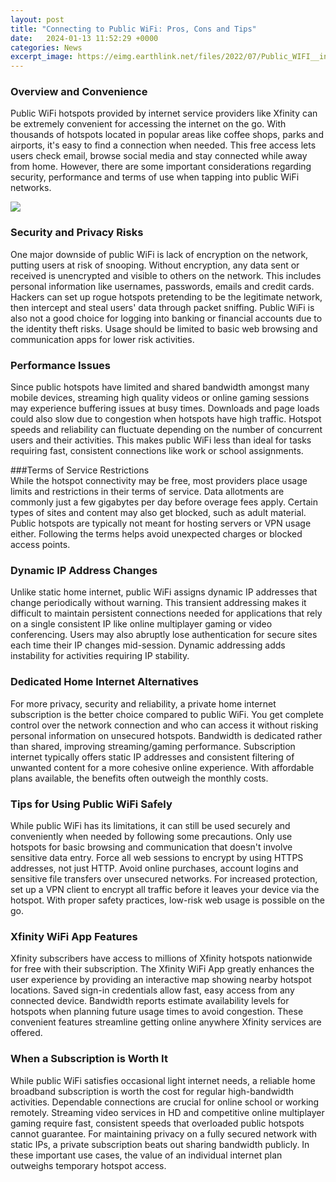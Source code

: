 ```yaml
---
layout: post
title: "Connecting to Public WiFi: Pros, Cons and Tips"
date:   2024-01-13 11:52:29 +0000
categories: News
excerpt_image: https://eimg.earthlink.net/files/2022/07/Public_WIFI__infographic.png
---
```

### Overview and Convenience
Public WiFi hotspots provided by internet service providers like Xfinity can be extremely convenient for accessing the internet on the go. With thousands of hotspots located in popular areas like coffee shops, parks and airports, it's easy to find a connection when needed. This free access lets users check email, browse social media and stay connected while away from home. However, there are some important considerations regarding security, performance and terms of use when tapping into public WiFi networks.


![](https://eimg.earthlink.net/files/2022/07/Public_WIFI__infographic.png)
### Security and Privacy Risks  
One major downside of public WiFi is lack of encryption on the network, putting users at risk of snooping. Without encryption, any data sent or received is unencrypted and visible to others on the network. This includes personal information like usernames, passwords, emails and credit cards. Hackers can set up rogue hotspots pretending to be the legitimate network, then intercept and steal users' data through packet sniffing. Public WiFi is also not a good choice for logging into banking or financial accounts due to the identity theft risks. Usage should be limited to basic web browsing and communication apps for lower risk activities.

### Performance Issues
Since public hotspots have limited and shared bandwidth amongst many mobile devices, streaming high quality videos or online gaming sessions may experience buffering issues at busy times. Downloads and page loads could also slow due to congestion when hotspots have high traffic. Hotspot speeds and reliability can fluctuate depending on the number of concurrent users and their activities. This makes public WiFi less than ideal for tasks requiring fast, consistent connections like work or school assignments.   

###Terms of Service Restrictions    
While the hotspot connectivity may be free, most providers place usage limits and restrictions in their terms of service. Data allotments are commonly just a few gigabytes per day before overage fees apply. Certain types of sites and content may also get blocked, such as adult material. Public hotspots are typically not meant for hosting servers or VPN usage either. Following the terms helps avoid unexpected charges or blocked access points.

### Dynamic IP Address Changes
Unlike static home internet, public WiFi assigns dynamic IP addresses that change periodically without warning. This transient addressing makes it difficult to maintain persistent connections needed for applications that rely on a single consistent IP like online multiplayer gaming or video conferencing. Users may also abruptly lose authentication for secure sites each time their IP changes mid-session. Dynamic addressing adds instability for activities requiring IP stability.

### Dedicated Home Internet Alternatives  
For more privacy, security and reliability, a private home internet subscription is the better choice compared to public WiFi. You get complete control over the network connection and who can access it without risking personal information on unsecured hotspots. Bandwidth is dedicated rather than shared, improving streaming/gaming performance. Subscription internet typically offers static IP addresses and consistent filtering of unwanted content for a more cohesive online experience. With affordable plans available, the benefits often outweigh the monthly costs.   

### Tips for Using Public WiFi Safely
While public WiFi has its limitations, it can still be used securely and conveniently when needed by following some precautions. Only use hotspots for basic browsing and communication that doesn't involve sensitive data entry. Force all web sessions to encrypt by using HTTPS addresses, not just HTTP. Avoid online purchases, account logins and sensitive file transfers over unsecured networks. For increased protection, set up a VPN client to encrypt all traffic before it leaves your device via the hotspot. With proper safety practices, low-risk web usage is possible on the go.

### Xfinity WiFi App Features  
Xfinity subscribers have access to millions of Xfinity hotspots nationwide for free with their subscription. The Xfinity WiFi App greatly enhances the user experience by providing an interactive map showing nearby hotspot locations. Saved sign-in credentials allow fast, easy access from any connected device. Bandwidth reports estimate availability levels for hotspots when planning future usage times to avoid congestion. These convenient features streamline getting online anywhere Xfinity services are offered.

### When a Subscription is Worth It
While public WiFi satisfies occasional light internet needs, a reliable home broadband subscription is worth the cost for regular high-bandwidth activities. Dependable connections are crucial for online school or working remotely. Streaming video services in HD and competitive online multiplayer gaming require fast, consistent speeds that overloaded public hotspots cannot guarantee. For maintaining privacy on a fully secured network with static IPs, a private subscription beats out sharing bandwidth publicly. In these important use cases, the value of an individual internet plan outweighs temporary hotspot access.